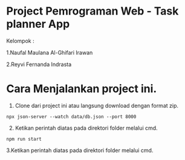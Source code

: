 # Project Pemrograman Web - Task planner App


Kelompok :


1.Naufal Maulana Al-Ghifari Irawan


2.Reyvi Fernanda Indrasta

# Cara Menjalankan project ini.

1. Clone dari project ini atau langsung download dengan format zip.

`npx json-server --watch data/db.json --port 8000`

2. Ketikan perintah diatas pada direktori folder melalui cmd.

`npm run start`

3.Ketikan perintah diatas pada direktori folder melalui cmd.
